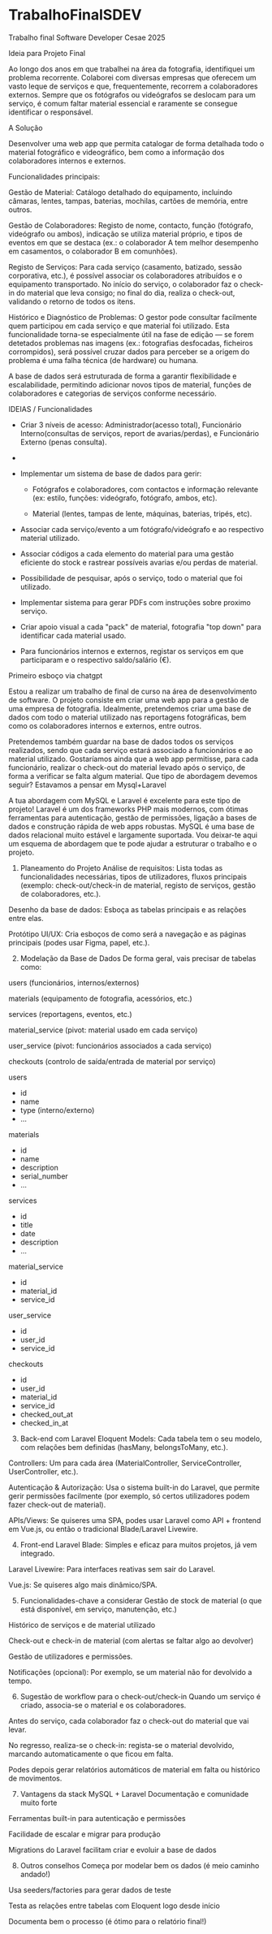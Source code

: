 # TrabalhoFinalSDEV
Trabalho final Software Developer Cesae 2025



Ideia para Projeto Final


Ao longo dos  anos em que trabalhei na área da fotografia, identifiquei um problema recorrente. Colaborei com diversas empresas que oferecem um vasto leque de serviços e que, frequentemente, recorrem a colaboradores externos. Sempre que os fotógrafos ou videógrafos se deslocam para um serviço, é comum faltar material essencial e raramente se consegue identificar o responsável.
 


A Solução

Desenvolver uma web app que permita catalogar de forma detalhada todo o material fotográfico e videográfico, bem como a informação dos colaboradores internos e externos.

Funcionalidades principais:

Gestão de Material:
Catálogo detalhado do equipamento, incluindo câmaras, lentes, tampas, baterias, mochilas, cartões de memória, entre outros.

Gestão de Colaboradores:
Registo de nome, contacto, função (fotógrafo, videógrafo ou ambos), indicação se utiliza material próprio, e tipos de eventos em que se destaca (ex.: o colaborador A tem melhor desempenho em casamentos, o colaborador B em comunhões).

Registo de Serviços:
Para cada serviço (casamento, batizado, sessão corporativa, etc.), é possível associar os colaboradores atribuídos e o equipamento transportado.
No início do serviço, o colaborador faz o check-in do material que leva consigo; no final do dia, realiza o check-out, validando o retorno de todos os itens.

Histórico e Diagnóstico de Problemas:
O gestor pode consultar facilmente quem participou em cada serviço e que material foi utilizado. Esta funcionalidade torna-se especialmente útil na fase de edição — se forem detetados problemas nas imagens (ex.: fotografias desfocadas, ficheiros corrompidos), será possível cruzar dados para perceber se a origem do problema é uma falha técnica (de hardware) ou humana.

A base de dados será estruturada de forma a garantir flexibilidade e escalabilidade, permitindo adicionar novos tipos de material, funções de colaboradores e categorias de serviços conforme necessário.






IDEIAS / Funcionalidades
- Criar 3 níveis de acesso: Administrador(acesso total), Funcionário Interno(consultas de serviços, report de avarias/perdas),  e Funcionário Externo (penas consulta).
- 
- Implementar um sistema de base de dados para gerir:

    - Fotógrafos e colaboradores, com contactos e informação relevante (ex: estilo, funções: videógrafo, fotógrafo, ambos, etc).

    - Material (lentes, tampas de lente, máquinas, baterias, tripés, etc).

- Associar cada serviço/evento a um fotógrafo/videógrafo e ao respectivo material utilizado.
  
- Associar códigos a cada elemento do material para uma gestão eficiente do stock e rastrear possíveis avarias e/ou perdas de material.

- Possibilidade de pesquisar, após o serviço, todo o material que foi utilizado.

- Implementar sistema para gerar PDFs com instruções sobre proximo serviço.

- Criar apoio visual a cada "pack" de material, fotografia "top down" para identificar cada material usado.
 
- Para funcionários internos e externos, registar os serviços em que participaram e o respectivo saldo/salário (€).



 





Primeiro esboço via chatgpt

Estou a realizar um trabalho de final de curso na área de desenvolvimento de software. O projeto consiste em criar uma web app para a gestão de uma empresa de fotografia. Idealmente, pretendemos criar uma base de dados com todo o material utilizado nas reportagens fotográficas, bem como os colaboradores internos e externos, entre outros.

Pretendemos também guardar na base de dados todos os serviços realizados, sendo que cada serviço estará associado a funcionários e ao material utilizado. Gostaríamos ainda que a web app permitisse, para cada funcionário, realizar o check-out do material levado após o serviço, de forma a verificar se falta algum material.
Que tipo de abordagem devemos seguir? Estavamos a pensar em Mysql+Laravel 



A tua abordagem com MySQL e Laravel é excelente para este tipo de projeto! Laravel é um dos frameworks PHP mais modernos, com ótimas ferramentas para autenticação, gestão de permissões, ligação a bases de dados e construção rápida de web apps robustas. MySQL é uma base de dados relacional muito estável e largamente suportada. Vou deixar-te aqui um esquema de abordagem que te pode ajudar a estruturar o trabalho e o projeto.

1. Planeamento do Projeto
Análise de requisitos: Lista todas as funcionalidades necessárias, tipos de utilizadores, fluxos principais (exemplo: check-out/check-in de material, registo de serviços, gestão de colaboradores, etc.).

Desenho da base de dados: Esboça as tabelas principais e as relações entre elas.

Protótipo UI/UX: Cria esboços de como será a navegação e as páginas principais (podes usar Figma, papel, etc.).

2. Modelação da Base de Dados
De forma geral, vais precisar de tabelas como:

users (funcionários, internos/externos)

materials (equipamento de fotografia, acessórios, etc.)

services (reportagens, eventos, etc.)

material_service (pivot: material usado em cada serviço)

user_service (pivot: funcionários associados a cada serviço)

checkouts (controlo de saída/entrada de material por serviço)

users
- id
- name
- type (interno/externo)
- ...

materials
- id
- name
- description
- serial_number
- ...

services
- id
- title
- date
- description
- ...

material_service
- id
- material_id
- service_id

user_service
- id
- user_id
- service_id

checkouts
- id
- user_id
- material_id
- service_id
- checked_out_at
- checked_in_at








3. Back-end com Laravel
Eloquent Models: Cada tabela tem o seu modelo, com relações bem definidas (hasMany, belongsToMany, etc.).

Controllers: Um para cada área (MaterialController, ServiceController, UserController, etc.).

Autenticação & Autorização: Usa o sistema built-in do Laravel, que permite gerir permissões facilmente (por exemplo, só certos utilizadores podem fazer check-out de material).

APIs/Views: Se quiseres uma SPA, podes usar Laravel como API + frontend em Vue.js, ou então o tradicional Blade/Laravel Livewire.

4. Front-end
Laravel Blade: Simples e eficaz para muitos projetos, já vem integrado.

Laravel Livewire: Para interfaces reativas sem sair do Laravel.

Vue.js: Se quiseres algo mais dinâmico/SPA.

5. Funcionalidades-chave a considerar
Gestão de stock de material (o que está disponível, em serviço, manutenção, etc.)

Histórico de serviços e de material utilizado

Check-out e check-in de material (com alertas se faltar algo ao devolver)

Gestão de utilizadores e permissões.

Notificações (opcional): Por exemplo, se um material não for devolvido a tempo.

6. Sugestão de workflow para o check-out/check-in
Quando um serviço é criado, associa-se o material e os colaboradores.

Antes do serviço, cada colaborador faz o check-out do material que vai levar.

No regresso, realiza-se o check-in: regista-se o material devolvido, marcando automaticamente o que ficou em falta.

Podes depois gerar relatórios automáticos de material em falta ou histórico de movimentos.

7. Vantagens da stack MySQL + Laravel
Documentação e comunidade muito forte

Ferramentas built-in para autenticação e permissões

Facilidade de escalar e migrar para produção

Migrations do Laravel facilitam criar e evoluir a base de dados

8. Outros conselhos
Começa por modelar bem os dados (é meio caminho andado!)

Usa seeders/factories para gerar dados de teste

Testa as relações entre tabelas com Eloquent logo desde início

Documenta bem o processo (é ótimo para o relatório final!)





